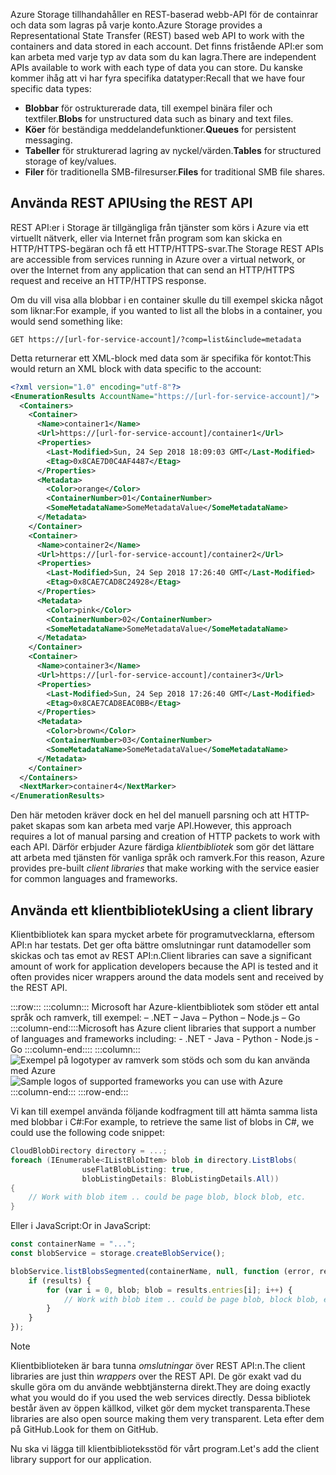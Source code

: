<span data-ttu-id="f9d17-101">Azure Storage tillhandahåller en REST-baserad webb-API för de containrar och data som lagras på varje konto.</span><span class="sxs-lookup"><span data-stu-id="f9d17-101">Azure Storage provides a Representational State Transfer (REST) based web API to work with the containers and data stored in each account.</span></span> <span data-ttu-id="f9d17-102">Det finns fristående API:er som kan arbeta med varje typ av data som du kan lagra.</span><span class="sxs-lookup"><span data-stu-id="f9d17-102">There are independent APIs available to work with each type of data you can store.</span></span> <span data-ttu-id="f9d17-103">Du kanske kommer ihåg att vi har fyra specifika datatyper:</span><span class="sxs-lookup"><span data-stu-id="f9d17-103">Recall that we have four specific data types:</span></span>

- <span data-ttu-id="f9d17-104">**Blobbar** för ostrukturerade data, till exempel binära filer och textfiler.</span><span class="sxs-lookup"><span data-stu-id="f9d17-104">**Blobs** for unstructured data such as binary and text files.</span></span>
- <span data-ttu-id="f9d17-105">**Köer** för beständiga meddelandefunktioner.</span><span class="sxs-lookup"><span data-stu-id="f9d17-105">**Queues** for persistent messaging.</span></span>
- <span data-ttu-id="f9d17-106">**Tabeller** för strukturerad lagring av nyckel/värden.</span><span class="sxs-lookup"><span data-stu-id="f9d17-106">**Tables** for structured storage of key/values.</span></span>
- <span data-ttu-id="f9d17-107">**Filer** för traditionella SMB-filresurser.</span><span class="sxs-lookup"><span data-stu-id="f9d17-107">**Files** for traditional SMB file shares.</span></span>

## <a name="using-the-rest-api"></a><span data-ttu-id="f9d17-108">Använda REST API</span><span class="sxs-lookup"><span data-stu-id="f9d17-108">Using the REST API</span></span>

<span data-ttu-id="f9d17-109">REST API:er i Storage är tillgängliga från tjänster som körs i Azure via ett virtuellt nätverk, eller via Internet från program som kan skicka en HTTP/HTTPS-begäran och få ett HTTP/HTTPS-svar.</span><span class="sxs-lookup"><span data-stu-id="f9d17-109">The Storage REST APIs are accessible from services running in Azure over a virtual network, or over the Internet from any application that can send an HTTP/HTTPS request and receive an HTTP/HTTPS response.</span></span>

<span data-ttu-id="f9d17-110">Om du vill visa alla blobbar i en container skulle du till exempel skicka något som liknar:</span><span class="sxs-lookup"><span data-stu-id="f9d17-110">For example, if you wanted to list all the blobs in a container, you would send something like:</span></span>

```http
GET https://[url-for-service-account]/?comp=list&include=metadata
```

<span data-ttu-id="f9d17-111">Detta returnerar ett XML-block med data som är specifika för kontot:</span><span class="sxs-lookup"><span data-stu-id="f9d17-111">This would return an XML block with data specific to the account:</span></span>

```xml
<?xml version="1.0" encoding="utf-8"?>  
<EnumerationResults AccountName="https://[url-for-service-account]/">  
  <Containers>  
    <Container>  
      <Name>container1</Name>  
      <Url>https://[url-for-service-account]/container1</Url>  
      <Properties>  
        <Last-Modified>Sun, 24 Sep 2018 18:09:03 GMT</Last-Modified>  
        <Etag>0x8CAE7D0C4AF4487</Etag>  
      </Properties>  
      <Metadata>  
        <Color>orange</Color>  
        <ContainerNumber>01</ContainerNumber>  
        <SomeMetadataName>SomeMetadataValue</SomeMetadataName>  
      </Metadata>  
    </Container>  
    <Container>  
      <Name>container2</Name>  
      <Url>https://[url-for-service-account]/container2</Url>  
      <Properties>  
        <Last-Modified>Sun, 24 Sep 2018 17:26:40 GMT</Last-Modified>  
        <Etag>0x8CAE7CAD8C24928</Etag>  
      </Properties>  
      <Metadata>  
        <Color>pink</Color>  
        <ContainerNumber>02</ContainerNumber>  
        <SomeMetadataName>SomeMetadataValue</SomeMetadataName>  
      </Metadata>  
    </Container>  
    <Container>  
      <Name>container3</Name>  
      <Url>https://[url-for-service-account]/container3</Url>  
      <Properties>  
        <Last-Modified>Sun, 24 Sep 2018 17:26:40 GMT</Last-Modified>  
        <Etag>0x8CAE7CAD8EAC0BB</Etag>  
      </Properties>  
      <Metadata>  
        <Color>brown</Color>  
        <ContainerNumber>03</ContainerNumber>  
        <SomeMetadataName>SomeMetadataValue</SomeMetadataName>  
      </Metadata>  
    </Container>  
  </Containers>  
  <NextMarker>container4</NextMarker>  
</EnumerationResults>  
```

<span data-ttu-id="f9d17-112">Den här metoden kräver dock en hel del manuell parsning och att HTTP-paket skapas som kan arbeta med varje API.</span><span class="sxs-lookup"><span data-stu-id="f9d17-112">However, this approach requires a lot of manual parsing and creation of HTTP packets to work with each API.</span></span> <span data-ttu-id="f9d17-113">Därför erbjuder Azure färdiga _klientbibliotek_ som gör det lättare att arbeta med tjänsten för vanliga språk och ramverk.</span><span class="sxs-lookup"><span data-stu-id="f9d17-113">For this reason, Azure provides pre-built _client libraries_ that make working with the service easier for common languages and frameworks.</span></span>

## <a name="using-a-client-library"></a><span data-ttu-id="f9d17-114">Använda ett klientbibliotek</span><span class="sxs-lookup"><span data-stu-id="f9d17-114">Using a client library</span></span>

<span data-ttu-id="f9d17-115">Klientbibliotek kan spara mycket arbete för programutvecklarna, eftersom API:n har testats. Det ger ofta bättre omslutningar runt datamodeller som skickas och tas emot av REST API:n.</span><span class="sxs-lookup"><span data-stu-id="f9d17-115">Client libraries can save a significant amount of work for application developers because the API is tested and it often provides nicer wrappers around the data models sent and received by the REST API.</span></span>

:::row:::
    :::column:::
        <span data-ttu-id="f9d17-116">Microsoft har Azure-klientbibliotek som stöder ett antal språk och ramverk, till exempel: – .NET – Java – Python – Node.js – Go :::column-end::::</span><span class="sxs-lookup"><span data-stu-id="f9d17-116">Microsoft has Azure client libraries that support a number of languages and frameworks including: - .NET - Java - Python - Node.js - Go :::column-end::::</span></span> :::column:::
        <br> <span data-ttu-id="f9d17-117">![Exempel på logotyper av ramverk som stöds och som du kan använda med Azure](../media/4-common-tools.png)</span><span class="sxs-lookup"><span data-stu-id="f9d17-117">![Sample logos of supported frameworks you can use with Azure](../media/4-common-tools.png)</span></span>
    :::column-end:::
:::row-end:::

<span data-ttu-id="f9d17-118">Vi kan till exempel använda följande kodfragment till att hämta samma lista med blobbar i C#:</span><span class="sxs-lookup"><span data-stu-id="f9d17-118">For example, to retrieve the same list of blobs in C#, we could use the following code snippet:</span></span>

```csharp
CloudBlobDirectory directory = ...;
foreach (IEnumerable<IListBlobItem> blob in directory.ListBlobs(
                useFlatBlobListing: true,
                blobListingDetails: BlobListingDetails.All))
{
    // Work with blob item .. could be page blob, block blob, etc.
}
```

<span data-ttu-id="f9d17-119">Eller i JavaScript:</span><span class="sxs-lookup"><span data-stu-id="f9d17-119">Or in JavaScript:</span></span>

```javascript
const containerName = "...";
const blobService = storage.createBlobService();

blobService.listBlobsSegmented(containerName, null, function (error, results) {
    if (results) {
        for (var i = 0, blob; blob = results.entries[i]; i++) {
            // Work with blob item .. could be page blob, block blob, etc.
        }
    }
});
```

> [!NOTE]
> <span data-ttu-id="f9d17-120">Klientbiblioteken är bara tunna _omslutningar_ över REST API:n.</span><span class="sxs-lookup"><span data-stu-id="f9d17-120">The client libraries are just thin _wrappers_ over the REST API.</span></span> <span data-ttu-id="f9d17-121">De gör exakt vad du skulle göra om du använde webbtjänsterna direkt.</span><span class="sxs-lookup"><span data-stu-id="f9d17-121">They are doing exactly what you would do if you used the web services directly.</span></span> <span data-ttu-id="f9d17-122">Dessa bibliotek består även av öppen källkod, vilket gör dem mycket transparenta.</span><span class="sxs-lookup"><span data-stu-id="f9d17-122">These libraries are also open source making them very transparent.</span></span> <span data-ttu-id="f9d17-123">Leta efter dem på GitHub.</span><span class="sxs-lookup"><span data-stu-id="f9d17-123">Look for them on GitHub.</span></span>

<span data-ttu-id="f9d17-124">Nu ska vi lägga till klientbiblioteksstöd för vårt program.</span><span class="sxs-lookup"><span data-stu-id="f9d17-124">Let's add the client library support for our application.</span></span>